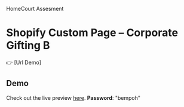 HomeCourt Assesment

# Shopify Custom Page – Corporate Gifting B

👉 [Url Demo]

## Demo

Check out the live preview [here](https://homecourt-doemedia.myshopify.com/).
**Password**: "bempoh"

